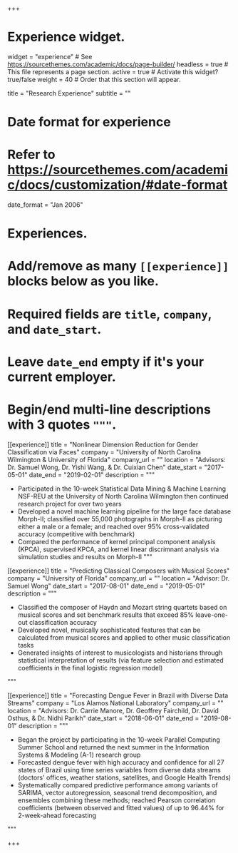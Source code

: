 +++
# Experience widget.
widget = "experience"  # See https://sourcethemes.com/academic/docs/page-builder/
headless = true  # This file represents a page section.
active = true  # Activate this widget? true/false
weight = 40  # Order that this section will appear.

title = "Research Experience"
subtitle = ""

# Date format for experience
#   Refer to https://sourcethemes.com/academic/docs/customization/#date-format
date_format = "Jan 2006"

# Experiences.
#   Add/remove as many `[[experience]]` blocks below as you like.
#   Required fields are `title`, `company`, and `date_start`.
#   Leave `date_end` empty if it's your current employer.
#   Begin/end multi-line descriptions with 3 quotes `"""`.
[[experience]]
  title = "Nonlinear Dimension Reduction for Gender Classification via Faces"
  company = "University of North Carolina Wilmington & University of Florida"
  company_url = ""
  location = "Advisors: Dr. Samuel Wong, Dr. Yishi Wang, & Dr. Cuixian Chen"
  date_start = "2017-05-01"
  date_end = "2019-02-01"
  description = """
  
  * Participated in the 10-week Statistical Data Mining & Machine Learning NSF-REU at the University of North Carolina Wilmington then continued research project for over two years
  * Developed a novel machine learning pipeline for the large face database Morph-II; classified over 55,000 photographs in Morph-II as picturing either a male or a female; and reached over 95% cross-validated accuracy (competitive with benchmark)
  * Compared the performance of kernel principal component analysis (KPCA), supervised KPCA, and kernel linear discrimnant analysis via simulation studies and results on Morph-II
  """

[[experience]]
  title = "Predicting Classical Composers with Musical Scores"
  company = "University of Florida"
  company_url = ""
  location = "Advisor: Dr. Samuel Wong"
  date_start = "2017-08-01"
  date_end = "2019-05-01"
  description = """ 
  
  * Classified the composer of Haydn and Mozart string quartets based on musical scores and set benchmark results that exceed 85% leave-one-out classification accuracy
  * Developed novel, musically sophisticated features that can be calculated from musical scores and applied to other music classification tasks
  * Generated insights of interest to musicologists and historians through statistical interpretation of
results (via feature selection and estimated coefficients in the final logistic regression model)
  
  """
  
[[experience]]
  title = "Forecasting Dengue Fever in Brazil with Diverse Data Streams"
  company = "Los Alamos National Laboratory"
  company_url = ""
  location = "Advisors: Dr. Carrie Manore, Dr. Geoffrey Fairchild, Dr. David Osthus, & Dr. Nidhi Parikh"
  date_start = "2018-06-01"
  date_end = "2019-08-01"
  description = """  
  
  * Began the project by participating in the 10-week Parallel Computing Summer School and returned the next summer in the Information Systems & Modeling (A-1) research group
  * Forecasted dengue fever with high accuracy and confidence for all 27 states of Brazil using time series variables from diverse data streams (doctors' offices, weather stations, satellites, and Google Health Trends)
  * Systematically compared predictive performance among variants of SARIMA, vector autoregression, seasonal trend decomposition, and ensembles combining these methods; reached Pearson correlation coefficients (between observed and fitted values) of up to 96.44% for 2-week-ahead forecasting
  
  """
  
  

+++
